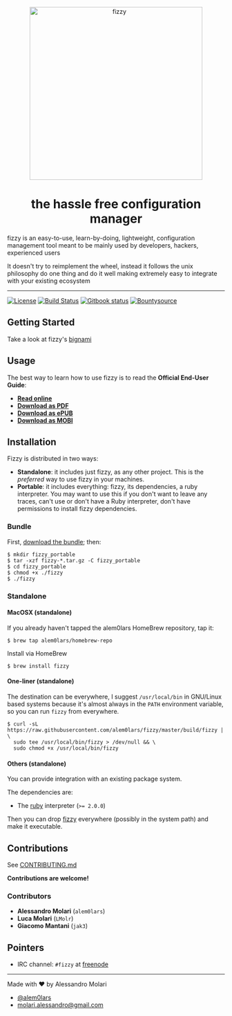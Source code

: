 <p align="center">
  <img title="fizzy"
   src='https://raw.githubusercontent.com/alem0lars/fizzy/develop/data/logo.png'
   width="400px" />
</p>

<p>
  <h1 align="center">the hassle free configuration manager</h1>
</p>

fizzy is an easy-to-use, learn-by-doing, lightweight, configuration management
tool meant to be mainly used by developers, hackers, experienced users

It doesn't try to reimplement the wheel, instead it follows the unix philosophy
do one thing and do it well making extremely easy to integrate with your
existing ecosystem

----

[![License][license_image]][license_link]
[![Build Status][travis_status_image]][travis_status_link]
[![Gitbook status][gitbook_status_image]][gitbook_status_link]
[![Bountysource][bountysource_image]][bountysource_link]

## Getting Started

Take a look at fizzy's [bignami](./BIGNAMI.md)

## Usage

The best way to learn how to use fizzy is to read the
**Official End-User Guide**:

* [**Read online**][read_end_user_guide]
* [**Download as PDF**][download_pdf_end_user_guide]
* [**Download as ePUB**][download_epub_end_user_guide]
* [**Download as MOBI**][download_mobi_end_user_guide]

## Installation

Fizzy is distributed in two ways:

* **Standalone**: it includes just fizzy, as any other project.
  This is the *preferred* way to use fizzy in your machines.
* **Portable**: it includes everything:
  fizzy, its dependencies, a ruby interpreter.
  You may want to use this if you don't want to leave any traces,
  can't use or don't have a Ruby interpreter,
  don't have permissions to install fizzy dependencies.

### Bundle

First, [download the bundle][download_bundle]; then:

```shellsession
$ mkdir fizzy_portable
$ tar -xzf fizzy-*.tar.gz -C fizzy_portable
$ cd fizzy_portable
$ chmod +x ./fizzy
$ ./fizzy
```

### Standalone

#### MacOSX (standalone)

If you already haven't tapped the alem0lars HomeBrew repository, tap it:
```shellsession
$ brew tap alem0lars/homebrew-repo
```

Install via HomeBrew
```shellsession
$ brew install fizzy
```

#### One-liner (standalone)

The destination can be everywhere, I suggest `/usr/local/bin` in GNU/Linux
based systems because it's almost always in the `PATH` environment variable,
so you can run `fizzy` from everywhere.

```shellsession
$ curl -sL https://raw.githubusercontent.com/alem0lars/fizzy/master/build/fizzy | \
  sudo tee /usr/local/bin/fizzy > /dev/null && \
  sudo chmod +x /usr/local/bin/fizzy
```

#### Others (standalone)

You can provide integration with an existing package system.

The dependencies are:
* The [ruby][ruby_homepage] interpreter (`>= 2.0.0`)

Then you can drop [fizzy][fizzy_bin] everywhere (possibly in the system path)
and make it executable.

## Contributions

See [CONTRIBUTING.md][contributing]

**Contributions are welcome!**

### Contributors

* **Alessandro Molari** (`alem0lars`)
* **Luca Molari** (`LMolr`)
* **Giacomo Mantani** (`jak3`)

## Pointers

* IRC channel: `#fizzy` at [freenode][irc]

----

Made with ♥ by Alessandro Molari

* [@alem0lars][twitter]
* [molari.alessandro@gmail.com][send_email]


<!-- Link declarations -->

[twitter]:    https://twitter.com/alem0lars
[send_email]: mailto:molari.alessandro@gmail.com
[irc]:        https://webchat.freenode.net/?channels=fizzy

[contributing]: ./CONTRIBUTING.md

[ruby_homepage]: https://www.ruby-lang.org

[license_image]: https://img.shields.io/github/license/alem0lars/fizzy.svg
[license_link]:  ./LICENSE.md

[bountysource_image]: https://img.shields.io/bountysource/team/fizzy/activity.svg
[bountysource_link]:  https://www.bountysource.com/teams/fizzy

[gitbook_status_image]: https://www.gitbook.com/button/status/book/alem0lars/fizzy
[gitbook_status_link]:  https://www.gitbook.io/book/alem0lars/fizzy/activity

[travis_status_image]: https://travis-ci.org/alem0lars/fizzy.svg?branch=develop
[travis_status_link]:  https://travis-ci.org/alem0lars/fizzy

[read_end_user_guide]:          https://www.gitbook.com/read/book/alem0lars/fizzy
[download_pdf_end_user_guide]:  https://www.gitbook.com/download/pdf/book/alem0lars/fizzy
[download_epub_end_user_guide]: https://www.gitbook.com/download/epub/book/alem0lars/fizzy
[download_mobi_end_user_guide]: https://www.gitbook.com/download/mobi/book/alem0lars/fizzy

[fizzy_bin]:    ./build/fizzy
[download_bundle]: https://github.com/alem0lars/fizzy/releases
